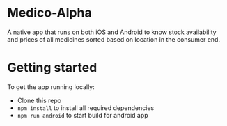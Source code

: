 # Medico-Alpha
A native app that runs on both iOS and Android to know stock availability and prices of all medicines sorted based on location in the consumer end.

# Getting started

To get the app running locally:

- Clone this repo
- `npm install` to install all required dependencies
- `npm run android` to start build for android app
